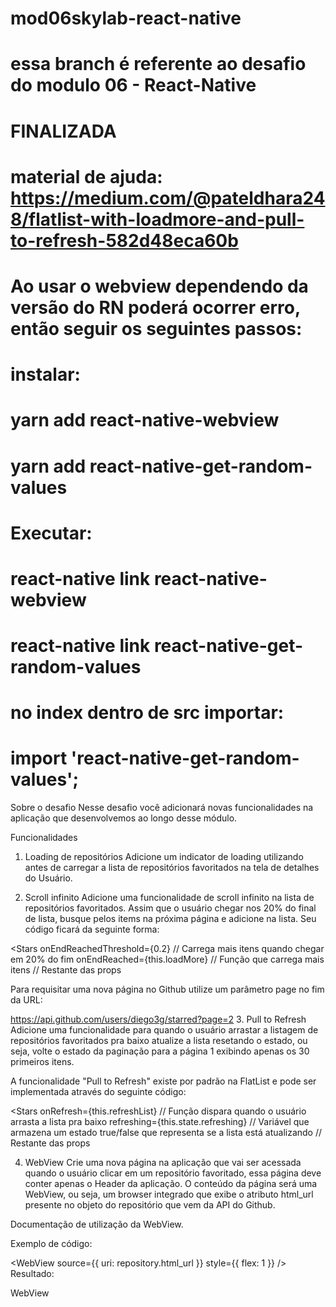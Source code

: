 # mod06skylab-react-native
# essa branch é referente ao desafio do modulo 06 - React-Native

# FINALIZADA
# material de ajuda: https://medium.com/@pateldhara248/flatlist-with-loadmore-and-pull-to-refresh-582d48eca60b

# Ao usar o webview dependendo da versão do RN poderá ocorrer erro, então seguir os seguintes passos:
# instalar:
# yarn add react-native-webview
# yarn add react-native-get-random-values
# 
# Executar:
# react-native link react-native-webview
# react-native link react-native-get-random-values
#
# no index dentro de src importar:
# import 'react-native-get-random-values';


Sobre o desafio
Nesse desafio você adicionará novas funcionalidades na aplicação que desenvolvemos ao longo desse módulo.

Funcionalidades
1. Loading de repositórios
Adicione um indicator de loading utilizando <ActivityIndicator /> antes de carregar a lista de repositórios favoritados na tela de detalhes do Usuário.

2. Scroll infinito
Adicione uma funcionalidade de scroll infinito na lista de repositórios favoritados. Assim que o usuário chegar nos 20% do final de lista, busque pelos items na próxima página e adicione na lista. Seu código ficará da seguinte forma:

<Stars
  onEndReachedThreshold={0.2} // Carrega mais itens quando chegar em 20% do fim
  onEndReached={this.loadMore} // Função que carrega mais itens
  // Restante das props
>
Para requisitar uma nova página no Github utilize um parâmetro page no fim da URL:

https://api.github.com/users/diego3g/starred?page=2
3. Pull to Refresh
Adicione uma funcionalidade para quando o usuário arrastar a listagem de repositórios favoritados pra baixo atualize a lista resetando o estado, ou seja, volte o estado da paginação para a página 1 exibindo apenas os 30 primeiros itens.

A funcionalidade "Pull to Refresh" existe por padrão na FlatList e pode ser implementada através do seguinte código:

<Stars
  onRefresh={this.refreshList} // Função dispara quando o usuário arrasta a lista pra baixo
  refreshing={this.state.refreshing} // Variável que armazena um estado true/false que representa se a lista está atualizando
  // Restante das props
>
4. WebView
Crie uma nova página na aplicação que vai ser acessada quando o usuário clicar em um repositório favoritado, essa página deve conter apenas o Header da aplicação. O conteúdo da página será uma WebView, ou seja, um browser integrado que exibe o atributo html_url presente no objeto do repositório que vem da API do Github.

Documentação de utilização da WebView.

Exemplo de código:

<WebView source={{ uri: repository.html_url }} style={{ flex: 1 }} />
Resultado:

WebView
